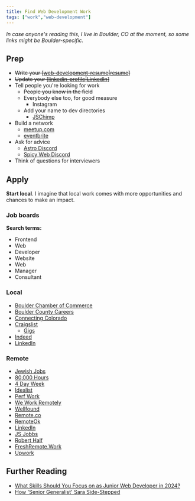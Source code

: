 ```yaml
---
title: Find Web Development Work
tags: ["work","web-development"]
---
```


*In case anyone's reading this, I live in Boulder, CO at the moment, so some links might be Boulder-specific.*

## Prep

- ~~Write your [[web-development-resume|resume]]~~
- ~~Update your [[linkedin-profile|LinkedIn]]~~
- Tell people you're looking for work
  - ~~People you know in the field~~
    <!--
    - ~~Dirt~~
    - ~~Josh Sacks~~
    - ~~Jillian~~
    - ~~Mike~~
    -->
  - Everybody else too, for good measure
    - Instagram 
  - Add your name to dev directories
    - [JSChimp](https://jschimp.com/)
- Build a network
  - [meetup.com](https://www.meetup.com/home/)
  - [eventbrite](https://www.eventbrite.com)
- Ask for advice
  - [Astro Discord](https://discord.com/invite/astrodotbuild)
  - [Spicy Web Discord](https://discord.gg/CUuYVH7Qa9)
- Think of questions for interviewers

## Apply

**Start local**. I imagine that local work comes with more opportunities and chances to make an impact.

### Job boards

**Search terms:**

- Frontend
- Web
- Developer
- Website
- Web
- Manager
- Consultant

### Local

- [Boulder Chamber of Commerce](https://business.boulderchamber.com/jobs)
- [Boulder County Careers](https://www.governmentjobs.com/careers/boulder)
- [Connecting Colorado](https://www.connectingcolorado.com/cgi-bin/g_app_quick_js?s=GETNEWMOBILE)
- [Craigslist](https://boulder.craigslist.org/search/jjj#search=1~thumb~0~0)
  - [Gigs](https://boulder.craigslist.org/search/ggg#search=1~thumb~0~0)
- [Indeed](https://www.indeed.com/jobs?q=front+end+web+developer&l=Boulder%2C+CO&from=searchOnDesktopSerp&vjk=df618573cb128351)
- [LinkedIn](https://www.linkedin.com/jobs/)

### Remote

- [Jewish Jobs](https://www.jewishjobs.com)
- [80,000 Hours](https://jobs.80000hours.org/?query=frontend%20developer)
- [4 Day Week](https://4dayweek.io)
- [Idealist](https://www.idealist.org/en)
- [Perf Work](https://www.perfwork.com/)
- [We Work Remotely](https://weworkremotely.com/)
- [Wellfound](https://wellfound.com/jobs)
- [Remote.co](https://remote.co)
- [RemoteOk](https://remoteok.com/)
- [LinkedIn](https://www.linkedin.com/jobs/)
- [JS Jobbs](https://jsjobbs.com)
- [Robert Half](https://www.roberthalf.com/us/en/jobs/all/frontend-developer)
- [FreshRemote.Work](https://freshremote.work/)
- [Upwork](https://www.upwork.com/nx/find-work/)

## Further Reading

- [What Skills Should You Focus on as Junior Web Developer in 2024?](https://frontendmasters.com/blog/what-skills-should-you-focus-on-as-junior-web-developer-in-2024/)
- [How 'Senior Generalist' Sara Side-Stepped](https://sarajoy.dev/blog/saras-side-step/)

[//begin]: # "Autogenerated link references for markdown compatibility"
[web-development-resume|resume]: web-development-resume "Web Development Resume"
[linkedin-profile|LinkedIn]: linkedin-profile "LinkedIn Profile"
[//end]: # "Autogenerated link references"